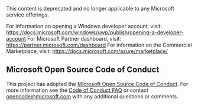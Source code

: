 This content is deprecated and no longer applicable to any Microsoft service offerings.

For information on opening a Windows developer account, visit: https://docs.microsoft.com/windows/uwp/publish/opening-a-developer-account
For Microsoft Partner dashboard, visit: https://partner.microsoft.com/dashboard
For information on the Commercial Marketplace, visit: https://docs.microsoft.com/azure/marketplace/

## Microsoft Open Source Code of Conduct
This project has adopted the [Microsoft Open Source Code of Conduct](https://opensource.microsoft.com/codeofconduct/).
For more information see the [Code of Conduct FAQ](https://opensource.microsoft.com/codeofconduct/faq/) or contact [opencode@microsoft.com](mailto:opencode@microsoft.com) with any additional questions or comments.
